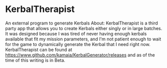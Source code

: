 # KerbalTherapist
An external program to generate Kerbals
About:
KerbalTherapist is a third party app that allows you to create Kerbals either singly or in large batches. It was designed because I was tired of never having enough kerbals available that fit my mission parameters, and I'm not patient enough to wait for the game to dynamically generate the Kerbal that I need right now.
KerbalTherapist can be found at https://www.github.com/kamaia/KerbalGenerator/releases and as of the time of this writing is in Beta.
